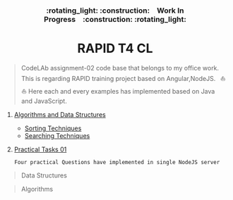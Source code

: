 <h3 align="center">:rotating_light: :construction:&ensp;&ensp;Work In Progress&ensp;&ensp;:construction: :rotating_light:</h3>
<h1 align="center">RAPID T4 CL</h1>

> CodeLAb assignment-02 code base that belongs to my office work. This is regarding RAPID training project based on Angular,NodeJS. &ensp;:boat: :boat:
> Here each and every examples has implemented based on Java and JavaScript.


1. [Algorithms and Data Structures](./Algorithms-and-Data-Structures)
	- [Sorting Techniques](./Algorithms-and-Data-Structures/Sorting-Techniques)
	- [Searching Techniques](./Algorithms-and-Data-Structures/Searching-Techniques)
	
2. [Practical Tasks 01](./Practical-Tasks-01)
	````
	Four practical Questions have implemented in single NodeJS server
	````

> Data Structures


> Algorithms 
